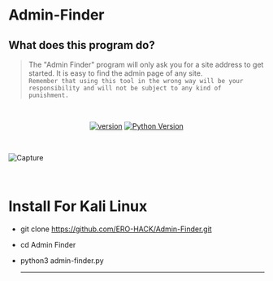 # Admin-Finder

## What does this program do?
> The "Admin Finder" program will only ask you for a site address to get started. It is easy to find the admin page of any site. <br>
> `Remember that using this tool in the wrong way will be your responsibility and will not be subject to any kind of punishment.`
<br>

<p align='center'>
<a href="https://github.com/Tuhinshubhra/CMSeeK/releases/tag/v.1.1.3"><img src="https://img.shields.io/badge/Version-1.0.0-brightgreen.svg?style=style=flat-square" alt="version"></a>
<a href="https://github.com/ERO-HACK/Admin-Finder"><img src="https://img.shields.io/badge/python-3.11.3-orange.svg?style=style=flat-square" alt="Python Version"></a> 
</p>
<br>

![Capture](https://github.com/ERO-HACK/Admin-Finder/assets/72475141/c7662a2e-a59a-42ec-8fa6-ae43f05bab05)

<br>

# Install For Kali Linux
- git clone https://github.com/ERO-HACK/Admin-Finder.git
- cd Admin Finder
- python3 admin-finder.py

  -----------------------------------------------------------
